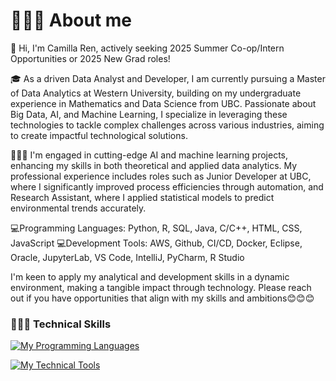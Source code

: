 # 🙋🏻‍♀️ About me

👩 Hi, I'm Camilla Ren, actively seeking 2025 Summer Co-op/Intern Opportunities or 2025 New Grad roles!

🎓 As a driven Data Analyst and Developer, I am currently pursuing a Master of Data Analytics at Western University, building on my undergraduate experience in Mathematics and Data Science from UBC. Passionate about Big Data, AI, and Machine Learning, I specialize in leveraging these technologies to tackle complex challenges across various industries, aiming to create impactful technological solutions.

👩🏻‍💻 I'm engaged in cutting-edge AI and machine learning projects, enhancing my skills in both theoretical and applied data analytics. My professional experience includes roles such as Junior Developer at UBC, where I significantly improved process efficiencies through automation, and Research Assistant, where I applied statistical models to predict environmental trends accurately.

💻Programming Languages: Python, R, SQL, Java, C/C++, HTML, CSS, JavaScript
💻Development Tools: AWS, Github, CI/CD, Docker, Eclipse, Oracle, JupyterLab, VS Code, IntelliJ, PyCharm, R Studio

I'm keen to apply my analytical and development skills in a dynamic environment, making a tangible impact through technology. Please reach out if you have opportunities that align with my skills and ambitions😊😊😊

### 👩🏻‍💻 Technical Skills

[![My Programming Languages](https://skillicons.dev/icons?i=py,c,cpp,html,java,r,css,unity,js,php,cs&theme=dark)](https://skillicons.dev)
</br>

[![My Technical Tools](https://skillicons.dev/icons?i=idea,atom,git,matlab,visualstudio,vscode,github,aws,docker,mysql&theme=dark)](https://skillicons.dev)
</br>

